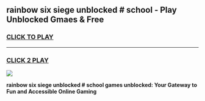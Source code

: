 
## rainbow six siege unblocked # school - Play Unblocked Gmaes & Free
<h3>
<a href="https://news.freeplayer.one?title=rainbow_six_siege_unblocked_#_school&ref=16F">CLICK TO PLAY</a></h3>
<hr>

<h3>
<a href="https://news.freeplayer.one?title=rainbow_six_siege_unblocked_#_school&ref=16F">CLICK 2 PLAY</a>
  
</h3>

<a href="https://news.freeplayer.one?title=rainbow_six_siege_unblocked_#_school&ref=16F/"><img src="https://clearcache.store/games.png"></a>


**rainbow six siege unblocked # school games unblocked: Your Gateway to Fun and Accessible Online Gaming**
